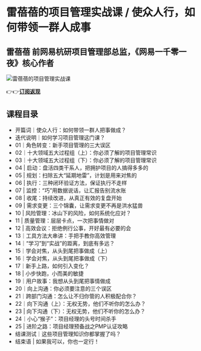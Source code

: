雷蓓蓓的项目管理实战课 / 使众人行，如何带领一群人成事
============================

雷蓓蓓 **前网易杭研项目管理部总监，《网易一千零一夜》核心作者**
----------------------------------

![雷蓓蓓的项目管理实战课](https://www.geekgay.com/storage/geek/geek_835d4fb07f7481e283bb7515aebfb768.jpg)  
  
👉👉[**订阅返现**](https://time.geekbang.org/column/intro/100038501?code=fEeNcc4ZVqAhVK75KjDf2gFD12rAXSKgezE5sXpimQQ%3D "雷蓓蓓的项目管理实战课")  
  
课程目录
----

  
  
- 开篇词｜使众人行：如何带领一群人把事做成？
- 迭代说明｜如何学习项目管理这门课？
- 01｜角色转变：新手项目管理的三大误区
- 02｜十大领域五大过程组（上）：你必须了解的项目管理常识
- 03｜十大领域五大过程组（下）：你必须了解的项目管理常识
- 04 | 启动：盘活四类干系人，把拥护项目的人搞得多多的
- 05 | 规划：扫除五大“延期地雷”，计划是用来对焦的
- 06 | 执行：三种闭环验证方法，保证执行不走样
- 07 | 监控：“巧”用数据说话，让汇报告别流水账
- 08 | 收尾：持续改进，从真正有效的复盘开始
- 09 | 需求变更：三个锦囊，让需求变更不再是洪水猛兽
- 10 | 风险管理：冰山下的风险，如何系统化应对？
- 11 | 质量管理：层层卡点，一次把事情做对
- 12 | 高效会议：拒绝例行公事，开好最有必要的会
- 13｜工具方法大串讲：手把手教你高效管理
- 14｜“学习”到“实战”的距离，到底有多远？
- 15｜学会对焦，从头到尾把事做成（上）
- 16｜学会对焦，从头到尾把事做成（下）
- 17｜新手上路，如何引入变化？
- 18 | 小步快跑，小而美的敏捷
- 19｜用户故事：我想从头到尾把事情做成
- 20｜向上沟通：你必须要注意的三个误区
- 21｜跨部门沟通：怎么让不归你管的人积极配合你？
- 22｜向下沟通（上）：无权无势，他们不听你的怎么办？
- 23 | 向下沟通（下）：无权无势，他们不听你的怎么办？
- 24｜小心“猴子”：项目经理的头号时间杀手
- 25 | 进阶之路：项目经理预备战之PMP认证攻略
- 结课测试｜这些项目管理知识你都掌握了吗？
- 结束语 | 如果我可以，你也一定行！
